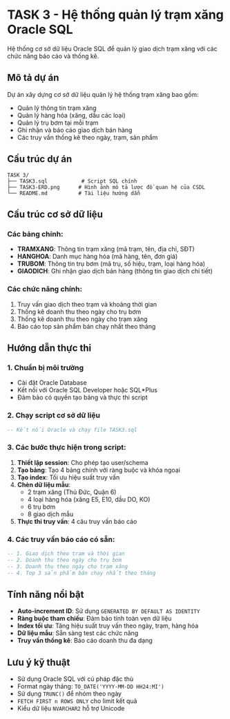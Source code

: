 # TASK 3 - Hệ thống quản lý trạm xăng Oracle SQL

Hệ thống cơ sở dữ liệu Oracle SQL để quản lý giao dịch trạm xăng với các chức năng báo cáo và thống kê.

## Mô tả dự án

Dự án xây dựng cơ sở dữ liệu quản lý hệ thống trạm xăng bao gồm:
- Quản lý thông tin trạm xăng
- Quản lý hàng hóa (xăng, dầu các loại)
- Quản lý trụ bơm tại mỗi trạm
- Ghi nhận và báo cáo giao dịch bán hàng
- Các truy vấn thống kê theo ngày, trạm, sản phẩm

## Cấu trúc dự án

```
TASK 3/
├── TASK3.sql           # Script SQL chính
├── TASK3-ERD.png      # Hình ảnh mô tả lược đồ quan hệ của CSDL
└── README.md          # Tài liệu hướng dẫn
```

## Cấu trúc cơ sở dữ liệu

### Các bảng chính:
- **TRAMXANG**: Thông tin trạm xăng (mã trạm, tên, địa chỉ, SĐT)
- **HANGHOA**: Danh mục hàng hóa (mã hàng, tên, đơn giá)
- **TRUBOM**: Thông tin trụ bơm (mã trụ, số hiệu, trạm, loại hàng hóa)
- **GIAODICH**: Ghi nhận giao dịch bán hàng (thông tin giao dịch chi tiết)

### Các chức năng chính:
1. Truy vấn giao dịch theo trạm và khoảng thời gian
2. Thống kê doanh thu theo ngày cho trụ bơm
3. Thống kê doanh thu theo ngày cho trạm xăng
4. Báo cáo top sản phẩm bán chạy nhất theo tháng

## Hướng dẫn thực thi

### 1. Chuẩn bị môi trường
- Cài đặt Oracle Database
- Kết nối với Oracle SQL Developer hoặc SQL*Plus
- Đảm bảo có quyền tạo bảng và thực thi script

### 2. Chạy script cơ sở dữ liệu
```sql
-- Kết nối Oracle và chạy file TASK3.sql
```

### 3. Các bước thực hiện trong script:
1. **Thiết lập session**: Cho phép tạo user/schema
2. **Tạo bảng**: Tạo 4 bảng chính với ràng buộc và khóa ngoại
3. **Tạo index**: Tối ưu hiệu suất truy vấn
4. **Chèn dữ liệu mẫu**: 
   - 2 trạm xăng (Thủ Đức, Quận 6)
   - 4 loại hàng hóa (xăng E5, E10, dầu DO, KO)
   - 6 trụ bơm
   - 8 giao dịch mẫu
5. **Thực thi truy vấn**: 4 câu truy vấn báo cáo

### 4. Các truy vấn báo cáo có sẵn:
```sql
-- 1. Giao dịch theo trạm và thời gian
-- 2. Doanh thu theo ngày cho trụ bơm
-- 3. Doanh thu theo ngày cho trạm xăng  
-- 4. Top 3 sản phẩm bán chạy nhất theo tháng
```

## Tính năng nổi bật

- **Auto-increment ID**: Sử dụng `GENERATED BY DEFAULT AS IDENTITY`
- **Ràng buộc tham chiếu**: Đảm bảo tính toàn vẹn dữ liệu
- **Index tối ưu**: Tăng hiệu suất truy vấn theo ngày, trạm, hàng hóa
- **Dữ liệu mẫu**: Sẵn sàng test các chức năng
- **Truy vấn thống kê**: Báo cáo doanh thu đa dạng

## Lưu ý kỹ thuật

- Sử dụng Oracle SQL với cú pháp đặc thù
- Format ngày tháng: `TO_DATE('YYYY-MM-DD HH24:MI')`
- Sử dụng `TRUNC()` để nhóm theo ngày
- `FETCH FIRST n ROWS ONLY` cho limit kết quả
- Kiểu dữ liệu `NVARCHAR2` hỗ trợ Unicode
